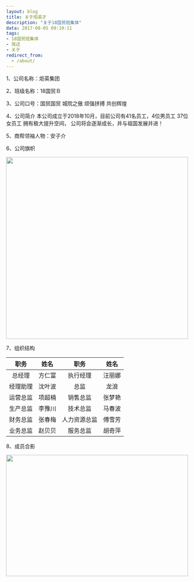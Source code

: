 ```yaml
---
layout: blog
title: 关于炬英才
description: "关于18国贸班集体"
data: 2017-08-05 09:19:11
tags: 
- 18国贸班集体
- 简述
- 关于
redirect_from:
  - /about/
---
```


1、公司名称：炬英集团

2、班级名称：18国贸Ｂ

3、公司口号：国贸国贸 城院之傲 顽强拼搏 共创辉煌

4、公司简介
本公司成立于2018年10月，目前公司有41名员工，4位男员工 37位女员工 拥有极大提升空间， 公司将会逐渐成长，并与祖国发展并进！

5、商帮领袖人物：安子介

6、公司旗帜

<img src="{{ site.url }}/style/images/logo-liberxue.png"   width="495">

7、组织结构

| 职务 | 姓名 | 职务 | 姓名 |
| :------:| :------:|:------:| :------:|
|总经理|方仁富|执行经理|汪丽娜
|经理助理|沈叶波|总监|龙浪
|运营总监|项超楠|销售总监|张梦艳
|生产总监|李豫川|技术总监|马春波
| 财务总监|张春梅|人力资源总监|傅雪芳
|业务总监|赵贝贝|服务总监|胡奇萍

8、成员合影

<img src="{{ site.url }}/style/images/family.png"  height="330" width="495">
